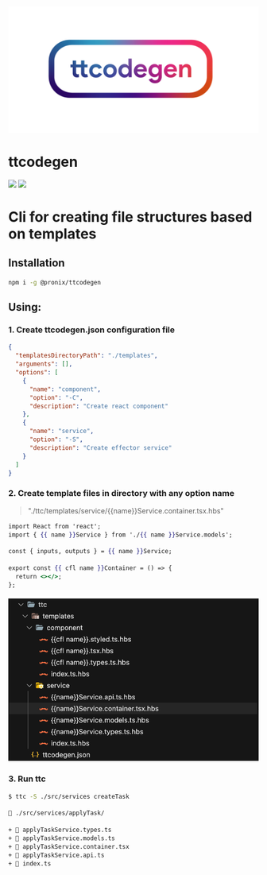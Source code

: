 ![](/assets/logo.png)
# ttcodegen
![](https://img.shields.io/github/package-json/v/pronix575/ttcodegen) ![](https://img.shields.io/npm/dt/@pronix/ttcodegen.svg)

# Cli for creating file structures based on templates

## Installation

```bash
npm i -g @pronix/ttcodegen
```

## Using:

### 1. Create ttcodegen.json configuration file

```json
{
  "templatesDirectoryPath": "./templates",
  "arguments": [],
  "options": [
    {
      "name": "component",
      "option": "-C",
      "description": "Create react component"
    },
    {
      "name": "service",
      "option": "-S",
      "description": "Create effector service"
    }
  ]
}

```

### 2. Create template files in directory with any option name
> "./ttc/templates/service/{{name}}Service.container.tsx.hbs"
```hbs
import React from 'react';
import { {{ name }}Service } from './{{ name }}Service.models';

const { inputs, outputs } = {{ name }}Service;

export const {{ cfl name }}Container = () => {
  return <></>;
};
```
![](/assets/ttcFiles.png)

### 3. Run ttc

```bash
$ ttc -S ./src/services createTask

📂 ./src/services/applyTask/

+ 📄 applyTaskService.types.ts
+ 📄 applyTaskService.models.ts
+ 📄 applyTaskService.container.tsx
+ 📄 applyTaskService.api.ts
+ 📄 index.ts
```